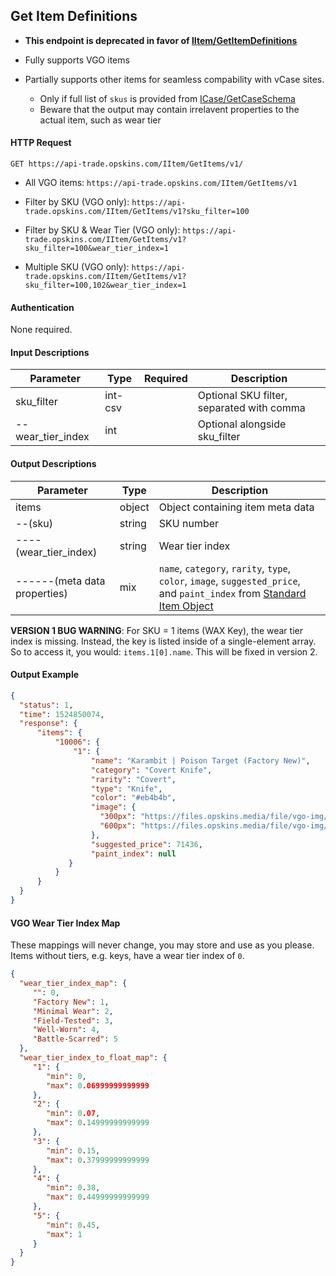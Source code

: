 ## Get Item Definitions

- **This endpoint is deprecated in favor of [IItem/GetItemDefinitions](/IItem/GetItemDefinitions.md)**

- Fully supports VGO items
- Partially supports other items for seamless compability with vCase sites.
  - Only if full list of `skus` is provided from [ICase/GetCaseSchema](/ICase/GetCaseSchema.md)
  - Beware that the output may contain irrelavent properties to the actual item, such as wear tier

#### HTTP Request

`GET https://api-trade.opskins.com/IItem/GetItems/v1/`

- All VGO items: `https://api-trade.opskins.com/IItem/GetItems/v1`

- Filter by SKU (VGO only): `https://api-trade.opskins.com/IItem/GetItems/v1?sku_filter=100`

- Filter by SKU & Wear Tier (VGO only): `https://api-trade.opskins.com/IItem/GetItems/v1?sku_filter=100&wear_tier_index=1`

- Multiple SKU (VGO only): `https://api-trade.opskins.com/IItem/GetItems/v1?sku_filter=100,102&wear_tier_index=1`

#### Authentication

None required.

#### Input Descriptions

Parameter | Type | Required   | Description
--------- | -----| :--------: | -----------
sku_filter| int-csv |  | Optional SKU filter, separated with comma
--wear_tier_index | int |  | Optional alongside sku_filter

#### Output Descriptions
Parameter | Type | Description
--------- | ---- | -----------
items | object | Object containing item meta data
--(sku) | string | SKU number
----(wear_tier_index) | string | Wear tier index
------(meta data properties) | mix | `name`, `category`, `rarity`, `type`, `color`, `image`, `suggested_price`, and `paint_index` from [Standard Item Object](/IItem.md#standard-item-object)

**VERSION 1 BUG WARNING**: For SKU = 1 items (WAX Key), the wear tier index is missing.  Instead, the key is listed inside of a single-element array.  So to access it, you would: `items.1[0].name`.  This will be fixed in version 2.

#### Output Example
```json
{
  "status": 1,
  "time": 1524850074,
  "response": {
      "items": {
          "10006": {
              "1": {
                  "name": "Karambit | Poison Target (Factory New)",
                  "category": "Covert Knife",
                  "rarity": "Covert",
                  "type": "Knife",
                  "color": "#eb4b4b",
                  "image": {
                    "300px": "https://files.opskins.media/file/vgo-img/item/karambit-poison-target-factory-new-300.png",
                    "600px": "https://files.opskins.media/file/vgo-img/item/karambit-poison-target-factory-new-600.png"
                  },
                  "suggested_price": 71436,
                  "paint_index": null
             }
          }
      }
  }
}
```

#### VGO Wear Tier Index Map
These mappings will never change, you may store and use as you please.
Items without tiers, e.g. keys, have a wear tier index of `0`.
```json
{
  "wear_tier_index_map": {
     "": 0,
     "Factory New": 1,
     "Minimal Wear": 2,
     "Field-Tested": 3,
     "Well-Worn": 4,
     "Battle-Scarred": 5
  },
  "wear_tier_index_to_float_map": {
     "1": {
        "min": 0,
        "max": 0.06999999999999
     },
     "2": {
        "min": 0.07,
        "max": 0.14999999999999
     },
     "3": {
        "min": 0.15,
        "max": 0.37999999999999
     },
     "4": {
        "min": 0.38,
        "max": 0.44999999999999
     },
     "5": {
        "min": 0.45,
        "max": 1
     }
  }
}
```
